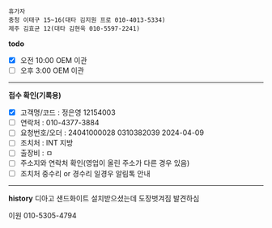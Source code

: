 ```
휴가자
충청 이태구 15~16(대타 김지원 프로 010-4013-5334)
제주 김효균 12(대타 김현욱 010-5597-2241)
```

**todo**
- [x] 오전 10:00 OEM 이관 
- [ ] 오후 3:00 OEM 이관 
---
**접수 확인(기록용)**
- [x] 고객명/코드 : 정은영 12154003
- [ ] 연락처 : 010-4377-3884
- [ ] 요청번호/오더 : 24041000028 0310382039 2024-04-09
- [ ] 조치처 : INT 지방
- [ ] 출장비 : ㅁ
- [ ] 주소지와 연락처 확인(영업이 올린 주소가 다른 경우 있음)
- [ ] 조치처 중수리 or 경수리 일경우 알림톡 안내
---
**history**
디아고 샌드화이트 설치받으셨는데 도장벗겨짐 발견하심

이원 010-5305-4794


